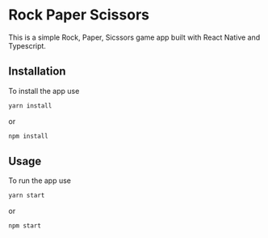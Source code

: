 # Rock Paper Scissors

This is a simple Rock, Paper, Sicssors game app built with React Native and Typescript.

## Installation

To install the app use

```bash
yarn install
```

or

```bash
npm install
```

## Usage

To run the app use

```bash
yarn start
```

or

```bash
npm start
```